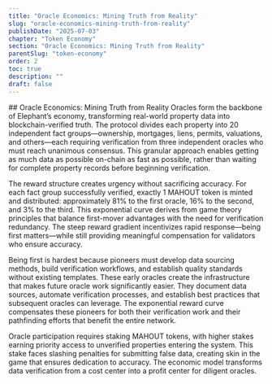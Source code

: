 ```yaml
---
title: "Oracle Economics: Mining Truth from Reality"
slug: "oracle-economics-mining-truth-from-reality"
publishDate: "2025-07-03"
chapter: "Token Economy"
section: "Oracle Economics: Mining Truth from Reality"
parentSlug: "token-economy"
order: 2
toc: true
description: ""
draft: false
---
```


\## Oracle Economics: Mining Truth from Reality Oracles form the
backbone of Elephant’s economy, transforming real-world property data
into blockchain-verified truth. The protocol divides each property into
20 independent fact groups—ownership, mortgages, liens, permits,
valuations, and others—each requiring verification from three
independent oracles who must reach unanimous consensus. This granular
approach enables getting as much data as possible on-chain as fast as
possible, rather than waiting for complete property records before
beginning verification.

The reward structure creates urgency without sacrificing accuracy. For
each fact group successfully verified, exactly 1 MAHOUT token is minted
and distributed: approximately 81% to the first oracle, 16% to the
second, and 3% to the third. This exponential curve derives from game
theory principles that balance first-mover advantages with the need for
verification redundancy. The steep reward gradient incentivizes rapid
response—being first matters—while still providing meaningful
compensation for validators who ensure accuracy.

Being first is hardest because pioneers must develop data sourcing
methods, build verification workflows, and establish quality standards
without existing templates. These early oracles create the
infrastructure that makes future oracle work significantly easier. They
document data sources, automate verification processes, and establish
best practices that subsequent oracles can leverage. The exponential
reward curve compensates these pioneers for both their verification work
and their pathfinding efforts that benefit the entire network.

Oracle participation requires staking MAHOUT tokens, with higher stakes
earning priority access to unverified properties entering the system.
This stake faces slashing penalties for submitting false data, creating
skin in the game that ensures dedication to accuracy. The economic model
transforms data verification from a cost center into a profit center for
diligent oracles.
